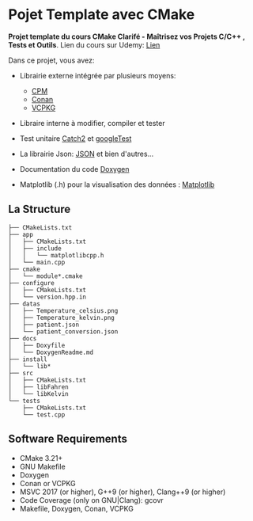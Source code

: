 # Pojet Template avec CMake


**Projet template du cours CMake Clarifé - Maîtrisez vos Projets C/C++ , Tests et Outils**.
Lien du cours sur Udemy: [Lien]()

Dans ce projet, vous avez:


- Librairie externe intégrée par plusieurs moyens: 
  - [CPM](https://github.com/cpm-cmake/CPM.cmake) 
  - [Conan](https://conan.io/) 
  - [VCPKG](https://github.com/microsoft/vcpkg) 
- Libraire interne à modifier, compiler et tester
- Test unitaire [Catch2](https://github.com/catchorg/Catch2) et [googleTest](https://github.com/google/googletest)
- La librairie Json: [JSON](https://github.com/nlohmann/json) et bien d'autres...

- Documentation du code [Doxygen](https://doxygen.nl/) 
- Matplotlib (.h) pour la visualisation des données : [Matplotlib](https://github.com/lava/matplotlib-cpp)

## La Structure

``` text
├── CMakeLists.txt
├── app
│   ├── CMakeLists.txt
│   ├── include
│   │   └── matplotlibcpp.h
│   └── main.cpp
├── cmake
│   └── module*.cmake
├── configure
│   ├── CMakeLists.txt
│   └── version.hpp.in
├── datas
│   ├── Temperature_celsius.png
│   ├── Temperature_kelvin.png
│   ├── patient.json
│   └── patient_conversion.json
├── docs
│   ├── Doxyfile
│   └── DoxygenReadme.md
├── install
│   └── lib*
├── src
│   ├── CMakeLists.txt
│   ├── libFahren
│   └── libKelvin
└── tests
    ├── CMakeLists.txt
    └── test.cpp
```



## Software Requirements

- CMake 3.21+
- GNU Makefile
- Doxygen
- Conan or VCPKG
- MSVC 2017 (or higher), G++9 (or higher), Clang++9 (or higher)
- Code Coverage (only on GNU|Clang): gcovr
- Makefile, Doxygen, Conan, VCPKG


